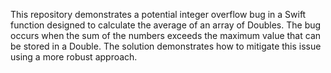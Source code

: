 This repository demonstrates a potential integer overflow bug in a Swift function designed to calculate the average of an array of Doubles.  The bug occurs when the sum of the numbers exceeds the maximum value that can be stored in a Double. The solution demonstrates how to mitigate this issue using a more robust approach.